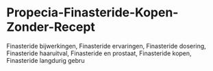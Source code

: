 # Propecia-Finasteride-Kopen-Zonder-Recept
Finasteride bijwerkingen, Finasteride ervaringen, Finasteride dosering, Finasteride haaruitval, Finasteride en prostaat, Finasteride kopen, Finasteride langdurig gebru
